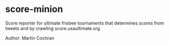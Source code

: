 score-minion
============

Score reporter for ultimate frisbee tournaments that determines scores from
tweets and by crawling score.usaultimate.org

Author: Martin Cochran
